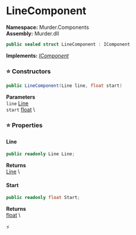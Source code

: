 # LineComponent

**Namespace:** Murder.Components \
**Assembly:** Murder.dll

```csharp
public sealed struct LineComponent : IComponent
```

**Implements:** _[IComponent](../../Bang/Components/IComponent.html)_

### ⭐ Constructors
```csharp
public LineComponent(Line line, float start)
```

**Parameters** \
`line` [Line](../../Murder/Core/Dialogs/Line.html) \
`start` [float](https://learn.microsoft.com/en-us/dotnet/api/System.Single?view=net-7.0) \

### ⭐ Properties
#### Line
```csharp
public readonly Line Line;
```

**Returns** \
[Line](../../Murder/Core/Dialogs/Line.html) \
#### Start
```csharp
public readonly float Start;
```

**Returns** \
[float](https://learn.microsoft.com/en-us/dotnet/api/System.Single?view=net-7.0) \


⚡